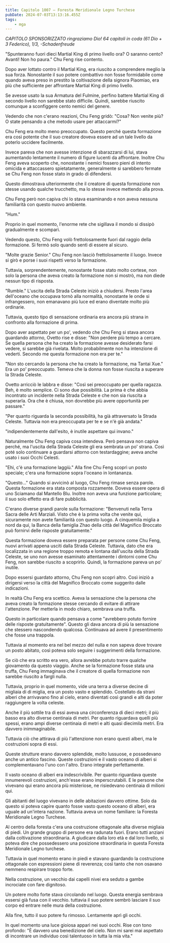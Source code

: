 ```yaml
---
title: Capitolo 1007 – Foresta Meridionale Legno Turchese
pubDate: 2024-07-03T13:13:16.455Z
tags:
    - mga
---
```



<em>CAPITOLO SPONSORIZZATO ringraziamo Dio!
64 capitoli in coda (61 Dio + 3 Federico), 1/3,
-Schadenfreude</em>


"Spunteranno fuori dieci Martial King di primo livello ora? O saranno cento? Avanti! Non ho paura." Chu Feng rise contento.


Dopo aver lottato contro il Martial King, era riuscito a comprendere meglio la sua forza. Nonostante il suo potere combattivo non fosse formidabile come quando aveva preso in prestito la coltivazione della signora Piaomiao, era più che sufficiente per affrontare Martial King di primo livello.


Se avesse usato la sua Armatura del Fulmine, perfino battere Martial King di secondo livello non sarebbe stato difficile. Quindi, sarebbe riuscito comunque a sconfiggere cento nemici del genere.


Vedendo che non c'erano reazioni, Chu Feng gridò: "Cosa? Non venite più? O state pensando a che metodo usare per attaccarmi?"


Chu Feng era molto meno preoccupato. Questo perché questa formazione era così potente che il suo creatore doveva essere ad un tale livello da poterlo uccidere facilmente.


Invece pareva che non avesse intenzione di sbarazzarsi di lui, stava aumentando lentamente il numero di figure lucenti da affrontare. Inoltre Chu Feng aveva scoperto che, nonostante i nemici fossero pieni di intento omicida e attaccassero spietatamente, generalmente si sarebbero fermate se Chu Feng non fosse stato in grado di difendersi.


Questo dimostrava ulteriormente che il creatore di questa formazione non stesse usando qualche trucchetto, ma lo stesse invece mettendo alla prova.


Chu Feng però non capiva chi lo stava esaminando e non aveva nessuna familiarità con questo nuovo ambiente.


"Hum."


Proprio in quel momento, l'enorme rete che sigillava il mondo si dissipò gradualmente e scomparì.


Vedendo questo, Chu Feng volò frettolosamente fuori dal raggio della formazione. Si fermò solo quando sentì di essere al sicuro.


"Molte grazie Senior." Chu Feng non lasciò frettolosamente il luogo. Invece si girò e porse i suoi rispetti verso la formazione.


Tuttavia, sorprendentemente, nonostante fosse stato molto cortese, non solo la persona che aveva creato la formazione  non si mostrò, ma non diede nessun tipo di risposta.


"Rumble." L'uscita della Strada Celeste iniziò a chiudersi. Presto l'area dell'oceano che occupava tornò alla normalità, nonostante le onde si infrangessero, non emanavano più luce ed erano diventate molto più ordinarie.


Tuttavia, questo tipo di sensazione ordinaria era ancora più strana in confronto alla formazione di prima.


Dopo aver aspettato per un po', vedendo che Chu Feng si stava ancora guardando attorno, Ovetto rise e disse: "Non perdere più tempo a cercare. Se quella persona che ha creato la formazione avesse desiderato farsi vedere, si sarebbe già rivelata. Molto probabilmente non ha intenzione di vederti. Secondo me questa formazione non era per te."


"Non sto cercando la persona che ha creato la formazione, ma Tantai Xue." Era un po' preoccupato. Temeva che la donna non fosse riuscita a superare la Strada Celeste.


Ovetto arricciò le labbra e disse: "Così sei preoccupato per quella ragazza. Beh, è molto semplice. Ci sono due possibilità. La prima è che abbia incontrato un incidente nella Strada Celeste e che non sia riuscita a superarla. Ora che è chiusa, non dovrebbe più avere opportunità per passare."


"Per quanto riguarda la seconda possibilità, ha già attraversato la Strada Celeste. Tuttavia non era preoccupata per te e se n'è già andata."


"indipendentemente dall'esito, è inutile aspettare qui invano."


Naturalmente Chu Feng capiva cosa intendeva. Però pensava non capiva perché, ma l'uscita della Strada Celeste gli era sembrata un po' strana. Così poté solo continuare a guardarsi attorno con testardaggine; aveva anche usato i suoi Occhi Celesti.


"Ehi, c'è una formazione laggiù." Alla fine Chu Feng scoprì un posto speciale; c'era una formazione sopra l'oceano in lontananza.


"Questo..." Quando si avvicinò al luogo, Chu Feng rimase senza parole. Questa formazione era stata composta rozzamente. Doveva essere opera di uno Sciamano dal Mantello Blu. Inoltre non aveva una funzione particolare; il suo solo effetto era di fare pubblicità.


C'erano diverse grandi parole sulla formazione: "Benvenuti nella Terra Sacra delle Arti Marziali. Visto che è la prima volta che venite qui, sicuramente non avete familiarità con questo luogo. A cinquemila miglia a nord da qui, la Banca della famiglia Zhao della città del Magnifico Broccato può fornirvi delle risposte gratuitamente."


Questa formazione doveva essere preparata per persone come Chu Feng, nuovi arrivati appena usciti dalla Strada Celeste. Tuttavia, dato che era localizzata in una regione troppo remota e lontana dall'uscita della Strada Celeste, se uno non avesse esaminato attentamente i dintorni come Chu Feng, non sarebbe riuscito a scoprirlo. Quindi, la formazione pareva un po' inutile.


Dopo essersi guardato attorno, Chu Feng non scoprì altro. Così iniziò a dirigersi verso la città del Magnifico Broccato come suggerito dalle indicazioni.


In realtà Chu Feng era scettico. Aveva la sensazione che la persona che aveva creato la formazione stesse cercando di evitare di attirare l'attenzione. Per metterla in modo chiaro, sembrava una truffa.


Questo in particolare quando pensava a come "avrebbero potuto fornire delle risposte gratuitamente". Questo gli dava ancora di più la sensazione che stessero nascondendo qualcosa. Continuava ad avere il presentimento che fosse una trappola.


Tuttavia al momento era nel bel mezzo del nulla e non sapeva dove trovare un posto abitato, così poteva solo seguire i suggerimenti della formazione.


Se ciò che era scritto era vero, allora avrebbe potuto trarre qualche giovamento da questo viaggio. Anche se la formazione fosse stata una truffa, Chu Feng immaginava che il creatore di quella formazione non sarebbe riuscito a fargli nulla.


Tuttavia, proprio in quel momento, vide una terra a diverse decine di migliaia di di miglia, era un posto vasto e splendido. Costellato da strani alberi che arrivavano fino al cielo, erano diventati così grandi e alti da poter raggiungere la volta celeste.




Anche il più sottile tra di essi aveva una circonferenza di dieci metri; il più basso era alto diverse centinaia di metri. Per quanto riguardava quelli più spessi, erano ampi diverse centinaia di metri e alti quasi diecimila metri. Era davvero inimmaginabile.


Tuttavia ciò che attirava di più l'attenzione non erano questi alberi, ma le costruzioni sopra di essi.


Queste strutture erano davvero splendide, molto lussuose, e possedevano anche un antico fascino. Queste costruzioni e il vasto oceano di alberi si complementavano l'uno con l'altro. Erano integrate perfettamente.


Il vasto oceano di alberi era indescrivibile. Per quanto riguardava queste innumerevoli costruzioni, anch'esse erano imperscrutabili. E le persone che vivevano qui erano ancora più misteriose, ne risiedevano centinaia di milioni qui.


Gli abitanti del luogo vivevano in delle abitazioni davvero ottime. Solo da questo si poteva capire quanto fosse vasto questo oceano di alberi, era uguale ad un'intera nazione. Tuttavia aveva un nome familiare: la Foresta Meridionale Legno Turchese.


Al centro della foresta c'era una costruzione ottagonale alta diverse migliaia di piedi. Un grande gruppo di persone era radunata fuori. Erano tutti anziani dalla coltivazione straordinaria. A giudicare dalla loro età e dal loro livello, si poteva dire che possedessero una posizione straordinaria in questa Foresta Meridionale Legno turchese.


Tuttavia in quel momento erano in piedi e stavano guardando la costruzione ottagonale con espressioni piene di reverenza; così tanto che non osavano nemmeno respirare troppo forte.


Nella costruzione, un vecchio dai capelli nivei era seduto a gambe incrociate con fare dignitoso.


Un potere molto forte stava circolando nel luogo. Questa energia sembrava essersi già fusa con il vecchio. tuttavia il suo potere sembrò lasciare il suo corpo ed entrare nelle mura della costruzione.


Alla fine, tutto il suo potere fu rimosso. Lentamente aprì gli occhi.


In quel momento una luce gioiosa apparì nei suoi occhi. Rise con tono profondo: "È davvero una benedizione del cielo. Non mi sarei mai aspettato di incontrare un individuo così talentuoso in tutta la mia vita."
                                


                                



